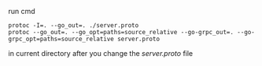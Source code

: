 run cmd
```
protoc -I=. --go_out=. ./server.proto
protoc --go_out=. --go_opt=paths=source_relative --go-grpc_out=. --go-grpc_opt=paths=source_relative server.proto
```
in current directory after you change the _server.proto_ file